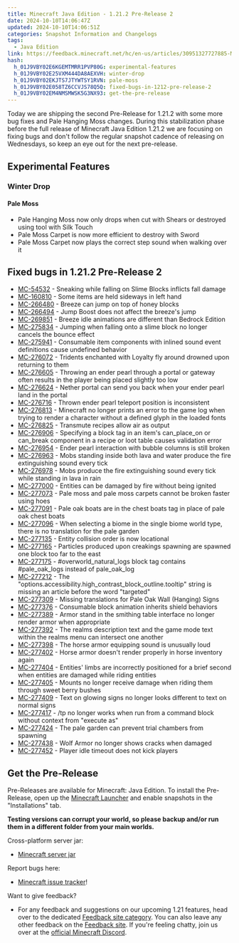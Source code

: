 ```yaml
---
title: Minecraft Java Edition - 1.21.2 Pre-Release 2
date: 2024-10-10T14:06:47Z
updated: 2024-10-10T14:06:51Z
categories: Snapshot Information and Changelogs
tags:
  - Java Edition
link: https://feedback.minecraft.net/hc/en-us/articles/30951327727885-Minecraft-Java-Edition-1-21-2-Pre-Release-2
hash:
  h_01J9VBY02E6KGEMTMRR1PVP80G: experimental-features
  h_01J9VBY02E25VXM444DA8AEXVH: winter-drop
  h_01J9VBY02EKJTS7JTYWTSY1RVN: pale-moss
  h_01J9VBY02E058TZ6CCVJS78Q5Q: fixed-bugs-in-1212-pre-release-2
  h_01J9VBY02EM4NMSMWSK5G3NX93: get-the-pre-release
---
```


Today we are shipping the second Pre-Release for 1.21.2 with some more bug fixes and Pale Hanging Moss changes. During this stabilization phase before the full release of Minecraft Java Edition 1.21.2 we are focusing on fixing bugs and don't follow the regular snapshot cadence of releasing on Wednesdays, so keep an eye out for the next pre-release.

## Experimental Features

### Winter Drop

#### Pale Moss

- Pale Hanging Moss now only drops when cut with Shears or destroyed using tool with Silk Touch
- Pale Moss Carpet is now more efficient to destroy with Sword
- Pale Moss Carpet now plays the correct step sound when walking over it

## Fixed bugs in 1.21.2 Pre-Release 2

- [MC-54532](https://bugs.mojang.com/browse/MC-54532) - Sneaking while falling on Slime Blocks inflicts fall damage
- [MC-160810](https://bugs.mojang.com/browse/MC-160810) - Some items are held sideways in left hand
- [MC-266480](https://bugs.mojang.com/browse/MC-266480) - Breeze can jump on top of honey blocks
- [MC-266494](https://bugs.mojang.com/browse/MC-266494) - Jump Boost does not affect the breeze's jump
- [MC-269851](https://bugs.mojang.com/browse/MC-269851) - Breeze idle animations are different than Bedrock Edition
- [MC-275834](https://bugs.mojang.com/browse/MC-275834) - Jumping when falling onto a slime block no longer cancels the bounce effect
- [MC-275941](https://bugs.mojang.com/browse/MC-275941) - Consumable item components with inlined sound event definitions cause undefined behavior
- [MC-276072](https://bugs.mojang.com/browse/MC-276072) - Tridents enchanted with Loyalty fly around drowned upon returning to them
- [MC-276605](https://bugs.mojang.com/browse/MC-276605) - Throwing an ender pearl through a portal or gateway often results in the player being placed slightly too low
- [MC-276624](https://bugs.mojang.com/browse/MC-276624) - Nether portal can send you back when your ender pearl land in the portal
- [MC-276716](https://bugs.mojang.com/browse/MC-276716) - Thrown ender pearl teleport position is inconsistent
- [MC-276813](https://bugs.mojang.com/browse/MC-276813) - Minecraft no longer prints an error to the game log when trying to render a character without a defined glyph in the loaded fonts
- [MC-276825](https://bugs.mojang.com/browse/MC-276825) - Transmute recipes allow air as output
- [MC-276906](https://bugs.mojang.com/browse/MC-276906) - Specifying a block tag in an item's can_place_on or can_break component in a recipe or loot table causes validation error
- [MC-276954](https://bugs.mojang.com/browse/MC-276954) - Ender pearl interaction with bubble columns is still broken
- [MC-276963](https://bugs.mojang.com/browse/MC-276963) - Mobs standing inside both lava and water produce the fire extinguishing sound every tick
- [MC-276978](https://bugs.mojang.com/browse/MC-276978) - Mobs produce the fire extinguishing sound every tick while standing in lava in rain
- [MC-277000](https://bugs.mojang.com/browse/MC-277000) - Entities can be damaged by fire without being ignited
- [MC-277073](https://bugs.mojang.com/browse/MC-277073) - Pale moss and pale moss carpets cannot be broken faster using hoes
- [MC-277091](https://bugs.mojang.com/browse/MC-277091) - Pale oak boats are in the chest boats tag in place of pale oak chest boats
- [MC-277096](https://bugs.mojang.com/browse/MC-277096) - When selecting a biome in the single biome world type, there is no translation for the pale garden
- [MC-277135](https://bugs.mojang.com/browse/MC-277135) - Entity collision order is now locational
- [MC-277165](https://bugs.mojang.com/browse/MC-277165) - Particles produced upon creakings spawning are spawned one block too far to the east
- [MC-277175](https://bugs.mojang.com/browse/MC-277175) - \#overworld_natural_logs block tag contains \#pale_oak_logs instead of pale_oak_log
- [MC-277212](https://bugs.mojang.com/browse/MC-277212) - The "options.accessibility.high_contrast_block_outline.tooltip" string is missing an article before the word "targeted"
- [MC-277309](https://bugs.mojang.com/browse/MC-277309) - Missing translations for Pale Oak Wall (Hanging) Signs
- [MC-277376](https://bugs.mojang.com/browse/MC-277376) - Consumable block animation inherits shield behaviors
- [MC-277389](https://bugs.mojang.com/browse/MC-277389) - Armor stand in the smithing table interface no longer render armor when appropriate
- [MC-277392](https://bugs.mojang.com/browse/MC-277392) - The realms description text and the game mode text within the realms menu can intersect one another
- [MC-277398](https://bugs.mojang.com/browse/MC-277398) - The horse armor equipping sound is unusually loud
- [MC-277402](https://bugs.mojang.com/browse/MC-277402) - Horse armor doesn't render properly in horse inventory again
- [MC-277404](https://bugs.mojang.com/browse/MC-277404) - Entities' limbs are incorrectly positioned for a brief second when entities are damaged while riding entities
- [MC-277405](https://bugs.mojang.com/browse/MC-277405) - Mounts no longer receive damage when riding them through sweet berry bushes
- [MC-277409](https://bugs.mojang.com/browse/MC-277409) - Text on glowing signs no longer looks different to text on normal signs
- [MC-277417](https://bugs.mojang.com/browse/MC-277417) - /tp no longer works when run from a command block without context from "execute as"
- [MC-277424](https://bugs.mojang.com/browse/MC-277424) - The pale garden can prevent trial chambers from spawning
- [MC-277438](https://bugs.mojang.com/browse/MC-277438) - Wolf Armor no longer shows cracks when damaged
- [MC-277452](https://bugs.mojang.com/browse/MC-277452) - Player idle timeout does not kick players

## Get the Pre-Release

Pre-Releases are available for Minecraft: Java Edition. To install the Pre-Release, open up the [Minecraft Launcher](https://www.minecraft.net/content/minecraft-net/language-masters/download) and enable snapshots in the "Installations" tab.

**Testing versions can corrupt your world, so please backup and/or run them in a different folder from your main worlds.**

Cross-platform server jar:

- [Minecraft server jar](https://piston-data.mojang.com/v1/objects/eddbd98f45ec134898b9a7657f4e3b679692dc45/server.jar)

Report bugs here:

- [Minecraft issue tracker](https://bugs.mojang.com/projects/MC/summary)!

Want to give feedback?

- For any feedback and suggestions on our upcoming 1.21 features, head over to the dedicated [Feedback site category](https://aka.ms/Minecraft121Feedback). You can also leave any other feedback on the [Feedback site](https://feedback.minecraft.net/). If you're feeling chatty, join us over at the [official Minecraft Discord](https://discordapp.com/invite/minecraft).
